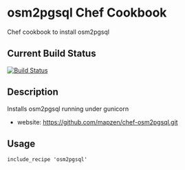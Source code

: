 osm2pgsql Chef Cookbook
===================

Chef cookbook to install osm2pgsql

Current Build Status
--------------------
[![Build Status](https://secure.travis-ci.org/mapzen/chef-osm2pgsql.png)](http://travis-ci.org/mapzen/chef-osm2pgsql)

Description
-----------
Installs osm2pgsql running under gunicorn
* website: https://github.com/mapzen/chef-osm2pgsql.git

Usage
-----
    include_recipe 'osm2pgsql'

